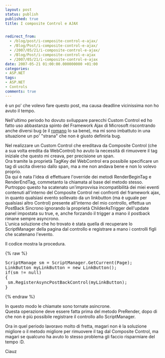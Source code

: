 ```yaml
---
layout: post
status: publish
published: true
title: I composite Control e AJAX


redirect_from: 
  - /blog/post/i-composite-control-e-ajax/
  - /Blog/Post/i-composite-control-e-ajax/
  - /2007/05/21/i-composite-control-e-ajax/
  - /Blog/Post/i-composite-control-e-ajax
  - /2007/05/21/i-composite-control-e-ajax
date: 2007-05-21 01:00:00.000000000 +01:00
categories:
- ASP.NET
tags:
- ASP.NET
- Controls
comments: true
---
```

<p><span>&egrave; un po' che volevo fare questo post, ma causa deadline vicinissima non ho avuto il tempo. </span></p>
<p>Nell'ultimo periodo ho dovuto sviluppare parecchi Custom Control ed ho fatto uso abbastanza spinto del Framework Ajax di Microsoft riscontrando anche diversi bug (e il <a href="http://blogs.aspitalia.com/sm15455/">romano</a> lo sa bene), ma mi sono imbattuto in una situazione un po' &quot;strana&quot; che non &egrave; giusto definirla bug.</p>
<p>Nel realizzare un Custom Control che ereditava da Composite Control (che a sua volta eredita da WebControl) ho avuto la necessit&agrave; di rimuovere il tag iniziale che questo mi creava, per precisione un span.<br />
Ora tramite la propriet&agrave; TagKey del WebControl era possibile specificare un tag di uscita diverso dallo span, ma a me non andava bene e non lo volevo proprio.<br />
Da qui &egrave; nata l'idea di effettuare l'override dei metodi RenderBeginTag e RenderEndTag, commetanto la chiamata al base del metodo stesso.<br />
Purtroppo questo ha scatenato un'improvvisa incompatibilit&agrave; dei miei eventi contenuti all'interno del Composite Control nei confronti del framework ajax, in quanto qualsiasi evento sollevato da un linkbutton (ma &egrave; uguale per qualsiasi altro Control) presente all'interno del mio controllo, effettua un PostBack Sincrono ignorando la propriet&agrave; ChilderAsTrigger dell'update panel impostata su true, e, anche forzando il trigger a mano il postback rimane sempre asyncrono.<br />
L'unica soluzione che ho trovato &egrave; stata quella di recuperare lo ScriptManager della pagina dal controllo e registrare a mano i controlli figli che scatenano l'evento.</p>
<p>Il codice mostra la procedura.</p>
{% raw %}<pre title="code" class="brush: csharp">
ScriptManage sm = ScriptManager.GetCurrent(Page); 
LinkButton myLinkButton = new LinkButton(); 
if(sm != null) 
{ 
 sm.RegisterAsyncPostBackControl(myLinkButton); 
}</pre>{% endraw %}
<p><span id="PostView"> </span></p>
<p>In questo modo le chiamate sono tornate asincrone.<br />
Questa operazione deve essere fatta prima del metodo PreRender, dopo di che non &egrave; pi&ugrave; possibile registrare il controllo allo ScriptManager.</p>
<p>Ora in quel periodo lavoravo molto di fretta, magari non &egrave; la soluzione migliore o il metodo migliore per rimuovere il tag dal Composite Control, ma magari se qualcuno ha avuto lo stesso problema gli faccio risparmiare del tempo :D.</p>
<p>Ciauz</p>
<p>&nbsp;</p>
<p>&nbsp;</p>
